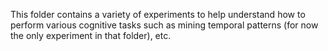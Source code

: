 This folder contains a variety of experiments to help understand how
to perform various cognitive tasks such as mining temporal patterns
(for now the only experiment in that folder), etc.

